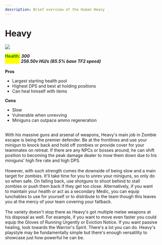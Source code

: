 ```yaml
---
description: Brief overview of the Human Heavy
---
```


# Heavy

![](../../../.gitbook/assets/Icon\_heavy\_blue.jpg)

<mark style="color:green;">**Health:**</mark> _**300**_\
<mark style="color:yellow;">**Speed:**</mark> _**256.50v HU/s (85.5% base TF2 speed)**_\
\
**Pros**

* Largest starting health pool
* Highest DPS and best at holding positions
* Can heal himself with items

**Cons**

* Slow
* Vulnerable when unrevving
* Miniguns can outpace ammo regeneration

\
With his massive guns and arsenal of weapons, Heavy's main job in Zombie escape is being the premier defender. Be at the frontlines and use your minigun to knock back and hold off zombies or provide cover for your teammates on retreat. If there are any NPCs or bosses around, he can shift position to becoming the peak damage dealer to mow them down due to his miniguns' high fire rate and high DPS.\
\
However, with such strength comes the downside of being slow and a main target for zombies. It'll take time for you to unrev your miniguns, so only do so when safe. On falling back, use shotguns to shoot behind to stall zombies or push them back if they get too close. Alternatively, if you want to maintain your health or act as a secondary Medic, you can equip lunchables to use for yourself or to distribute to the team though this leaves you at the mercy of your team covering your fallback.\
\
The variety doesn't stop there as Heavy's got multiple melee weapons at his disposal as well. For example, if you want to move even faster you could equip the Gloves of Running Urgently or Eviction Notice. If you want passive healing, look towards the Warrior's Spirit. There's a lot you can do. Heavy's playstyle may be fundamentally simple but there's enough versatility to showcase just how powerful he can be.
